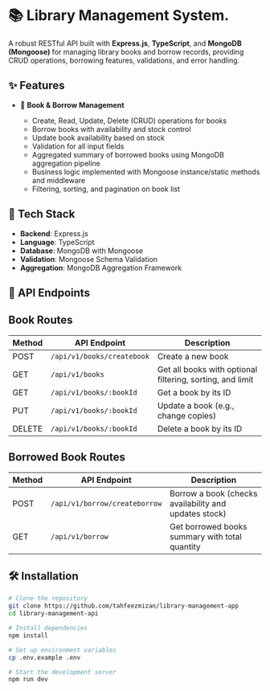# 📚 Library Management System.

A robust RESTful API built with **Express.js**, **TypeScript**, and **MongoDB (Mongoose)** for managing library books and borrow records, providing CRUD operations, borrowing features, validations, and error handling.



## ✨ Features

- 📖 **Book & Borrow Management**

    - Create, Read, Update, Delete (CRUD) operations for books
    - Borrow books with availability and stock control
    - Update book availability based on stock
    - Validation for all input fields
    - Aggregated summary of borrowed books using MongoDB aggregation pipeline
    - Business logic implemented with Mongoose instance/static methods and middleware
    - Filtering, sorting, and pagination on book list


## 🚀 Tech Stack

- **Backend**: Express.js
- **Language**: TypeScript
- **Database**: MongoDB with Mongoose
- **Validation**: Mongoose Schema Validation
- **Aggregation**: MongoDB Aggregation Framework


## 📌 API Endpoints


##  Book Routes

| Method | API Endpoint                 | Description                                               |
| ------ | -----------------------------| --------------------------------------------------------- |
| POST   | `/api/v1/books/createbook`   | Create a new book                                         |
| GET    | `/api/v1/books`              | Get all books with optional filtering, sorting, and limit |
| GET    | `/api/v1/books/:bookId`      | Get a book by its ID                                      |
| PUT    | `/api/v1/books/:bookId`      | Update a book (e.g., change copies)                       |
| DELETE | `/api/v1/books/:bookId`      | Delete a book by its ID                                   |


##  Borrowed Book Routes

| Method | API Endpoint                  | Description                                           |
| ------ | ----------------------------- | ----------------------------------------------------- |
| POST   | `/api/v1/borrow/createborrow` | Borrow a book (checks availability and updates stock) |
| GET    | `/api/v1/borrow`              | Get borrowed books summary with total quantity        |



## 🛠️ Installation

```bash
# Clone the repository
git clone https://github.com/tahfeezmizan/library-management-app
cd library-management-api

# Install dependencies
npm install

# Set up environment variables
cp .env.example .env

# Start the development server
npm run dev
